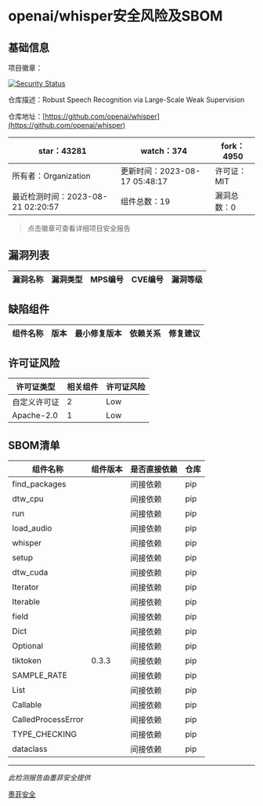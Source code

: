 # openai/whisper安全风险及SBOM

## 基础信息

项目徽章：

[![Security Status](https://www.murphysec.com/platform3/v31/badge/1693327171354775552.svg)](https://www.murphysec.com/console/report/1692603053255712768/1693327171354775552)

仓库描述：Robust Speech Recognition via Large-Scale Weak Supervision

仓库地址：[https://github.com/openai/whisper](https://github.com/openai/whisper)

| star：43281 | watch：374 | fork：4950 |
| ----------- | -------------- | ------------ |
| 所有者：Organization | 更新时间：2023-08-17 05:48:17 | 许可证：MIT |
| 最近检测时间：2023-08-21 02:20:57 | 组件总数：19 | 漏洞总数：0 |

> 点击徽章可查看详细项目安全报告



## 漏洞列表

| 漏洞名称 | 漏洞类型 | MPS编号 | CVE编号 | 漏洞等级 |
| ------- | ------ | ------- | ------ | ----- |





## 缺陷组件

| 组件名称 | 版本 | 最小修复版本 | 依赖关系 | 修复建议 |
| -------- | ---- | ------------ | -------- | -------- |





## 许可证风险

| 许可证类型 | 相关组件 | 许可证风险 |
| ---------- | -------- | ---------- |
|自定义许可证|2|Low|
|Apache-2.0|1|Low|




## SBOM清单

| 组件名称 | 组件版本 | 是否直接依赖 | 仓库 |
| -------- | -------- | ------------ | ---- |
|find_packages||间接依赖|pip|
|dtw_cpu||间接依赖|pip|
|run||间接依赖|pip|
|load_audio||间接依赖|pip|
|whisper||间接依赖|pip|
|setup||间接依赖|pip|
|dtw_cuda||间接依赖|pip|
|Iterator||间接依赖|pip|
|Iterable||间接依赖|pip|
|field||间接依赖|pip|
|Dict||间接依赖|pip|
|Optional||间接依赖|pip|
|tiktoken|0.3.3|间接依赖|pip|
|SAMPLE_RATE||间接依赖|pip|
|List||间接依赖|pip|
|Callable||间接依赖|pip|
|CalledProcessError||间接依赖|pip|
|TYPE_CHECKING||间接依赖|pip|
|dataclass||间接依赖|pip|


------

*此检测报告由墨菲安全提供*

[墨菲安全](www.murphysec.com)